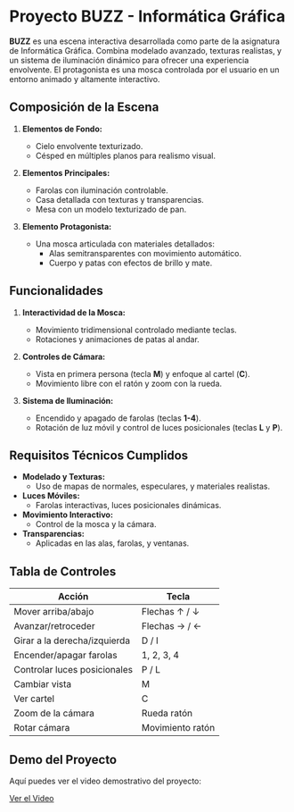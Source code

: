 # Proyecto BUZZ - Informática Gráfica

**BUZZ** es una escena interactiva desarrollada como parte de la asignatura de Informática Gráfica. Combina modelado avanzado, texturas realistas, y un sistema de iluminación dinámico para ofrecer una experiencia envolvente. El protagonista es una mosca controlada por el usuario en un entorno animado y altamente interactivo.

## Composición de la Escena
1. **Elementos de Fondo:**
   - Cielo envolvente texturizado.
   - Césped en múltiples planos para realismo visual.

2. **Elementos Principales:**
   - Farolas con iluminación controlable.
   - Casa detallada con texturas y transparencias.
   - Mesa con un modelo texturizado de pan.

3. **Elemento Protagonista:**
   - Una mosca articulada con materiales detallados:
     - Alas semitransparentes con movimiento automático.
     - Cuerpo y patas con efectos de brillo y mate.

## Funcionalidades
1. **Interactividad de la Mosca:**
   - Movimiento tridimensional controlado mediante teclas.
   - Rotaciones y animaciones de patas al andar.

2. **Controles de Cámara:**
   - Vista en primera persona (tecla **M**) y enfoque al cartel (**C**).
   - Movimiento libre con el ratón y zoom con la rueda.

3. **Sistema de Iluminación:**
   - Encendido y apagado de farolas (teclas **1-4**).
   - Rotación de luz móvil y control de luces posicionales (teclas **L** y **P**).

## Requisitos Técnicos Cumplidos
- **Modelado y Texturas:**
  - Uso de mapas de normales, especulares, y materiales realistas.
- **Luces Móviles:**
  - Farolas interactivas, luces posicionales dinámicas.
- **Movimiento Interactivo:**
  - Control de la mosca y la cámara.
- **Transparencias:**
  - Aplicadas en las alas, farolas, y ventanas.

## Tabla de Controles

| **Acción**               | **Tecla**     |
|--------------------------|---------------|
| Mover arriba/abajo       | Flechas ↑ / ↓ |
| Avanzar/retroceder       | Flechas → / ← |
| Girar a la derecha/izquierda | D / I        |
| Encender/apagar farolas  | 1, 2, 3, 4    |
| Controlar luces posicionales | P / L        |
| Cambiar vista            | M             |
| Ver cartel               | C             |
| Zoom de la cámara        | Rueda ratón   |
| Rotar cámara             | Movimiento ratón |

## Demo del Proyecto

Aquí puedes ver el video demostrativo del proyecto:

[Ver el Video](https://drive.google.com/file/d/1n6Sk92-NVb22gKgONJA7mvyKBH7Z-lcf/view?usp=share_link)
